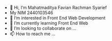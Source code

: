 - 👋 Hi, I’m Mahatmaditya Favian Rachman Syarief
- My NIM 2440103546
- 👀 I’m interested in Front End Web Development
- 🌱 I’m currently learning Front End Web
- 💞️ I’m looking to collaborate on ...
- 📫 How to reach me ...

<!---
Mafarasya/Mafarasya is a ✨ special ✨ repository because its `README.md` (this file) appears on your GitHub profile.
You can click the Preview link to take a look at your changes.
--->
